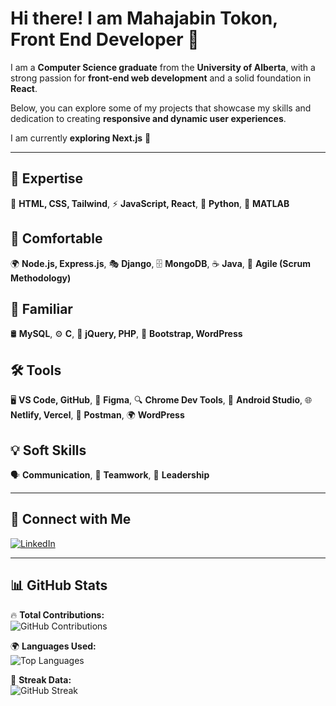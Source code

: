 # Hi there! I am Mahajabin Tokon, Front End Developer 👋

I am a **Computer Science graduate** from the **University of Alberta**, with a strong passion for **front-end web development** and a solid foundation in **React**.  

Below, you can explore some of my projects that showcase my skills and dedication to creating **responsive and dynamic user experiences**.  

I am currently **exploring Next.js** 🚀  

---

## 🚀 **Expertise**
🎨 **HTML, CSS, Tailwind**, ⚡ **JavaScript, React**, 🐍 **Python**, 🧮 **MATLAB**  

## 🔧 **Comfortable**
🌍 **Node.js, Express.js**, 🎭 **Django**, 🗄️ **MongoDB**, ☕ **Java**, 🔄 **Agile (Scrum Methodology)**  

## 📌 **Familiar**
🛢 **MySQL**, ⚙️ **C**, 🔗 **jQuery, PHP**, 🎨 **Bootstrap, WordPress**  

## 🛠 **Tools**
🖥 **VS Code, GitHub**, 🎨 **Figma**, 🔍 **Chrome Dev Tools**, 📱 **Android Studio**, 🌐 **Netlify, Vercel**, 📡 **Postman**, 🌍 **WordPress**  

## 💡 **Soft Skills**
🗣 **Communication**, 🤝 **Teamwork**, 🎯 **Leadership**  

---

## 🔗 **Connect with Me**
[![LinkedIn](https://img.shields.io/badge/LinkedIn-Connect-blue?style=flat&logo=linkedin)](your-linkedin-link)

---

## 📊 **GitHub Stats**
🔥 **Total Contributions:**  
![GitHub Contributions](https://github-readme-streak-stats.herokuapp.com/?user=Mahajabin-Tokon&theme=dark&hide_border=true)  

🌍 **Languages Used:**  
![Top Languages](https://github-readme-stats.vercel.app/api/top-langs/?username=Mahajabin-Tokon&layout=compact&theme=dark&hide_border=true)  

🚀 **Streak Data:**  
![GitHub Streak](https://github-readme-streak-stats.herokuapp.com/?user=Mahajabin-Tokon&theme=dark&hide_border=true)  
